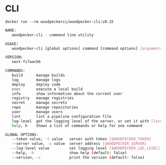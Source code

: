 # CLI

```docker run --rm woodpeckerci/woodpecker-cli:v0.15```
```bash
NAME:
   woodpecker-cli - command line utility

USAGE:
   woodpecker-cli [global options] command [command options] [arguments...]

VERSION:
   next-fc7aacb6

COMMANDS:
   build      manage builds
   log        manage logs
   deploy     deploy code
   exec       execute a local build
   info       show information about the current user
   registry   manage registries
   secret     manage secrets
   repo       manage repositories
   user       manage users
   lint       lint a pipeline configuration file
   log-level  get the logging level of the server, or set it with [level]
   help, h    Shows a list of commands or help for one command

GLOBAL OPTIONS:
   --token value, -t value   server auth token [$WOODPECKER_TOKEN]
   --server value, -s value  server address [$WOODPECKER_SERVER]
   --log-level value         set logging level [$WOODPECKER_LOG_LEVEL]
   --help, -h                show help (default: false)
   --version, -v             print the version (default: false)
```
